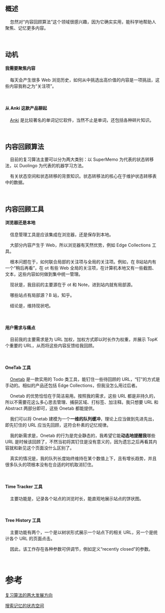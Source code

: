 ## 概述

    忽然对“内容回顾算法”这个领域很感兴趣，因为它确实实用，能科学地帮助人聚焦、记忆更多内容。

    

## 动机

#### 我需要聚焦内容

    每天会产生很多 Web 浏览历史，如何从中挑选出高价值的内容是一项挑战，这些内容我称之为“关注项”。

    

#### 从 Anki 这款产品聊起

    [Anki](https://apps.ankiweb.net) 是比较著名的单词记忆软件，当然不止是单词，还包括各种碎片知识。

    

## 内容回顾算法

    目前的复习算法主要可以分为两大类别：以 SuperMemo 为代表的状态转移法，以 Duolingo 为代表的机器学习方法。

    有关状态空间和状态转移的背景知识。状态转移法的核心在于维护状态转移表中的数据。

    

## 内容回顾工具

#### 浏览器还是本地

    信息管理工具是应该集成在浏览器，还是保存到本地。

    大部分内容产生于 Web，所以浏览器有天然优势，例如 Edge Collections 工具。

    根本问题在于，如何联合局部的关注项与全局的关注项。例如，在 B站站内有一个“稍后再看”，在 ot 有些 Web 全局的关注项，在计算机本地又有一些截图、文本，这些内容如何做到集中统一管理。

    现状是，我目前的主要源在于 ot 和 Note，进到站内就有局部源。

    哪些站点有局部源？B 站，知乎。

    结论是，维持现状吧。

    

#### 用户需求与痛点

    目前我的主要需求是为 URL 加权，加权方式即以时长作为权重，并展示 TopK 个重要的 URL，从而将这些内容反馈给我回顾。

    

#### OneTab 工具

    [Onetab](https://www.one-tab.com) 是一款实用的 Todo 类工具，能钉住一些待回顾的 URL，“钉”的方式是手动的。相似的产品还包括 Edge Collections，但我没怎么用过后者。

    Onetab 的优势恰恰在于简洁易用。按照我的需求，这些 URL 都是非持久的，所以不需要花这么多心思去管理、捕获区域、打标签、加注释。我只想要 URL 和 Abstract 两部分即可，这些 Onetab 都能提供。

    我们可以将 Onetab 建模为一个**一维的队列缓冲**，理论上应当做到先进先出，即先钉住的 URL 应当先回顾，这符合朴素的记忆规律。

    我的新需求是，Onetab 的行为是完全静态的，我希望它能**动态地提醒我**哪些 URL 是时候该回顾了，不然当初将其钉住是没有意义的，因为遗忘之后再看其内容就和新见这个页面没什么区别了。

    真实的情况是，我的队列长度始终维持在某个数值上下，且有增长趋势，并且很多队头的项根本没有在合适的时机取消钉住。

    

#### Time Tracker 工具

    主要功能是，记录各个站点的浏览时长，能直观地展示站点的饼状图。

    

#### Tree History 工具

    主要功能有两个，一个是以树状形式展示一个站点下的相关 URL，另一个是统计各个 URL 的页面点击。

    因此，该工作存在各种参数可供调节，例如定义“recently closed”的参数。

    

# 参考

[复习算法的两大发展方向](https://zhuanlan.zhihu.com/p/343419228)

[搜索记忆的状态空间](https://zhuanlan.zhihu.com/p/344716900)
